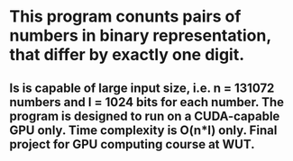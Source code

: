 # This program conunts pairs of numbers in binary representation, that differ by exactly one digit.
## Is is capable of large input size, i.e. n = 131072 numbers and l = 1024 bits for each number. The program is designed to run on a CUDA-capable GPU only. Time complexity is O(n*l) only. Final project for GPU computing course at WUT.

